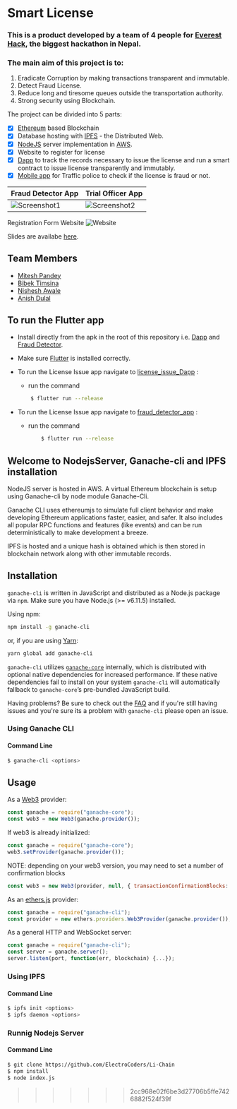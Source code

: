 # Smart License
### This is a product developed by a team of 4 people for [Everest Hack](https://www.everest-hack.com/), the biggest hackathon in Nepal.

### The main aim of this project is to:
1. Eradicate Corruption by making transactions transparent and immutable.
2. Detect Fraud License.
3. Reduce long and tiresome queues outside the transportation authority.
4. Strong security using Blockchain.

The project can be divided into 5 parts:

- [x] [Ethereum](https://www.ethereum.org/) based Blockchain
- [x] Database hosting with [IPFS](https://ipfs.io/) - the Distributed Web.
- [x] [NodeJS](https://nodejs.org/) server implementation in [AWS](https://aws.amazon.com/).
- [x] Website to register for license
- [x] [Dapp](license_issue_Dapp.apk) to track the records necessary to issue the license and run a smart contract to issue license transparently and immutably.
- [x] [Mobile app](fraud_detector_app.apk) for Traffic police to check if the license is fraud or not.

| Fraud Detector App                                                                                                   | Trial Officer App                                                                                                    |
|---|---|
| ![Screenshot1](https://user-images.githubusercontent.com/29589003/61585845-aba18480-ab85-11e9-8214-3ffdac816489.png) | ![Screenshot2](https://user-images.githubusercontent.com/29589003/61585830-54031900-ab85-11e9-9db4-4ec6c32a16ee.png) |

Registration Form Website
![Website](https://user-images.githubusercontent.com/29304788/61586071-08536e00-ab8b-11e9-9c09-959e20a15dc6.png)

Slides are availabe [here](https://docs.google.com/presentation/d/1ws-UiBxvEWOaIDOfpUQeOAC3MUrbxg_HHymqrwen7Mo/edit?usp=sharing).

## Team Members
- [Mitesh Pandey](https://www.github.com/davidmitesh)
- [Bibek Timsina](https://www.github.com/bimsina)
- [Nishesh Awale](https://www.github.com/nisheshawale)
- [Anish Dulal](https://www.github.com/anishdulal)
 
## To run the Flutter app

 - Install directly from the apk in the root of this repository i.e. [Dapp](license_issue_Dapp.apk) and [Fraud Detector](fraud_detector_app.apk).
 - Make sure [Flutter](https://flutter.dev/) is installed correctly.
 - To run the License Issue app navigate to [license_issue_Dapp](https://github.com/ElectroCoders/Li-Chain/tree/master/license_issue_Dapp) :
    - run the command
    ```Bash
        $ flutter run --release
    ```
    
- To run the License Issue app navigate to [fraud_detector_app](https://github.com/ElectroCoders/Li-Chain/tree/master/fraud_detector_app) :
  - run the command
    ```Bash
        $ flutter run --release
    ```

## Welcome to NodejsServer, Ganache-cli and IPFS installation
NodeJS server is hosted in AWS. A virtual Ethereum blockchain is setup using Ganache-cli by node module Ganache-Cli.

Ganache CLI uses ethereumjs to simulate full client behavior and make developing Ethereum applications faster, easier, and safer. It also includes all popular RPC functions and features (like events) and can be run deterministically to make development a breeze.

IPFS is hosted and a unique hash is obtained which is then stored in blockchain network along with other immutable records.


## Installation

`ganache-cli` is written in JavaScript and distributed as a Node.js package via `npm`. Make sure you have Node.js (>= v6.11.5) installed.

Using npm:

```Bash
npm install -g ganache-cli
```

or, if you are using [Yarn](https://yarnpkg.com/):

```Bash
yarn global add ganache-cli
```

`ganache-cli` utilizes [`ganache-core`](https://github.com/trufflesuite/ganache-core) internally, which is distributed with optional native dependencies for increased performance. If these native dependencies fail to install on your system `ganache-cli` will automatically fallback to `ganache-core`’s pre-bundled JavaScript build.

Having problems? Be sure to check out the [FAQ](https://github.com/trufflesuite/ganache-cli/wiki/FAQ) and if you're still having issues and you're sure its a problem with `ganache-cli` please open an issue.

### Using Ganache CLI

#### Command Line

```Bash
$ ganache-cli <options>
```



## Usage

As a [Web3](https://github.com/ethereum/web3.js/) provider:

```javascript
const ganache = require("ganache-core");
const web3 = new Web3(ganache.provider());
```
If web3 is already initialized:
```javascript
const ganache = require("ganache-core");
web3.setProvider(ganache.provider());
```
NOTE: depending on your web3 version, you may need to set a number of confirmation blocks
```javascript
const web3 = new Web3(provider, null, { transactionConfirmationBlocks: 1 });
```

As an [ethers.js](https://github.com/ethers-io/ethers.js/) provider:

```javascript
const ganache = require("ganache-cli");
const provider = new ethers.providers.Web3Provider(ganache.provider());
```

As a general HTTP and WebSocket server:

```javascript
const ganache = require("ganache-cli");
const server = ganache.server();
server.listen(port, function(err, blockchain) {...});
```


### Using IPFS

#### Command Line

```Bash
$ ipfs init <options>
$ ipfs daemon <options>
```

### Runnig Nodejs Server

#### Command Line

```Bash
$ git clone https://github.com/ElectroCoders/Li-Chain
$ npm install
$ node index.js

```







>>>>>>> 2cc968e02f6be3d27706b5ffe7426882f524f39f
